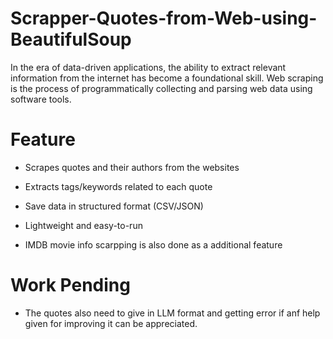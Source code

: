 # Scrapper-Quotes-from-Web-using-BeautifulSoup
In the era of data-driven applications, the ability to extract relevant information from the internet has become a foundational skill. Web scraping is the process of programmatically collecting and parsing web data using software tools.​

# Feature
- Scrapes quotes and their authors from the websites
  
- Extracts tags/keywords related to each quote
- Save data in structured format (CSV/JSON)
- Lightweight and easy-to-run
- IMDB movie info scarpping is also done as a additional feature


# Work Pending
- The quotes also need to give in LLM format and getting error if anf help given for improving it can be appreciated. 
